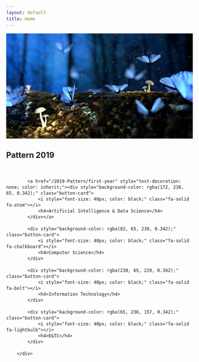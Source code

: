 ```yaml
---
layout: default
title: Home
---
```


<div class="slider-container">
  <img class="slider-image" id="slider" src="/assets/images/slider1.jpg" alt="Slide 1">
</div>

<h2>Pattern 2019</h2>
<br>
<!-- <div class="branch-grid">
  <a class="branch-btn" href="/2019-Pattern/first-year">🧠 First Year</a>
  <a class="branch-btn" href="/computer-science/">💻 Computer Science</a>
  <a class="branch-btn" href="/it/">💽 Information Technology</a>
  <a class="branch-btn" href="/aids/">🤖 AI & Data Science</a>
</div> -->

<div class="branch-grid1">

            <a href="/2019-Pattern/first-year" style="text-decoration: none; color: inherit;"><div style="background-color: rgba(172, 238, 65, 0.342);" class="button-card">
                <i style="font-size: 40px; color: black;" class="fa-solid fa-atom"></i>
                <h4>Artificial Intelligence & Data Science</h4>
            </div></a>

            <div style="background-color: rgba(82, 65, 238, 0.342);" class="button-card">
                <i style="font-size: 40px; color: black;" class="fa-solid fa-chalkboard"></i>
                <h4>Computer Science</h4>
            </div>

            <div style="background-color: rgba(238, 65, 229, 0.342);" class="button-card">
                <i style="font-size: 40px; color: black;" class="fa-solid fa-bolt"></i>
                <h4>Information Technology</h4>
            </div>

            <div style="background-color: rgba(65, 238, 157, 0.342);" class="button-card">
                <i style="font-size: 40px; color: black;" class="fa-solid fa-lightbulb"></i>
                <h4>E&TC</h4>
            </div>

        </div>